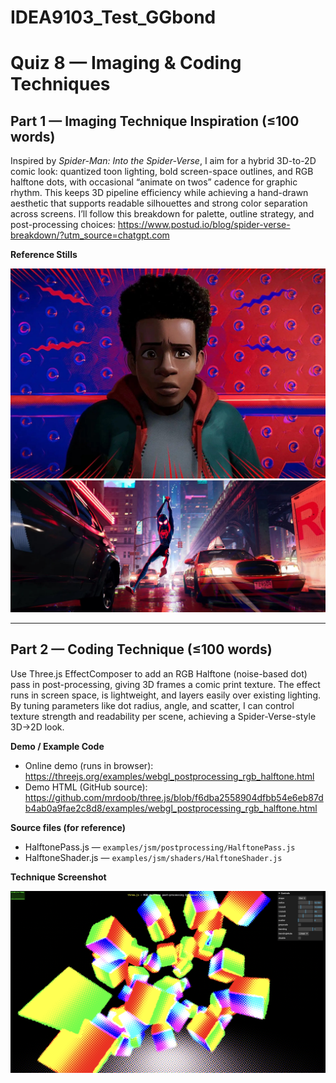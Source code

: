 # IDEA9103_Test_GGbond

# Quiz 8 — Imaging & Coding Techniques

## Part 1 — Imaging Technique Inspiration (≤100 words)
Inspired by *Spider-Man: Into the Spider-Verse*, I aim for a hybrid 3D-to-2D comic look: quantized toon lighting, bold screen-space outlines, and RGB halftone dots, with occasional “animate on twos” cadence for graphic rhythm. This keeps 3D pipeline efficiency while achieving a hand-drawn aesthetic that supports readable silhouettes and strong color separation across screens. I’ll follow this breakdown for palette, outline strategy, and post-processing choices: https://www.postud.io/blog/spider-verse-breakdown/?utm_source=chatgpt.com

**Reference Stills**

![Spider-Verse style — ref 1](images/spiderverse_ref_1.jpg)
![Spider-Verse style — ref 2](images/spiderverse_ref_2.jpg)

---

## Part 2 — Coding Technique (≤100 words)
Use Three.js EffectComposer to add an RGB Halftone (noise-based dot) pass in post-processing, giving 3D frames a comic print texture. The effect runs in screen space, is lightweight, and layers easily over existing lighting. By tuning parameters like dot radius, angle, and scatter, I can control texture strength and readability per scene, achieving a Spider-Verse-style 3D→2D look.

**Demo / Example Code**
- Online demo (runs in browser):  
  https://threejs.org/examples/webgl_postprocessing_rgb_halftone.html
- Demo HTML (GitHub source):  
  https://github.com/mrdoob/three.js/blob/f6dba2558904dfbb54e6eb87db4ab0a9fae2c8d8/examples/webgl_postprocessing_rgb_halftone.html


**Source files (for reference)**
- HalftonePass.js — `examples/jsm/postprocessing/HalftonePass.js`  
- HalftoneShader.js — `examples/jsm/shaders/HalftoneShader.js`

**Technique Screenshot**

![RGB Halftone demo](images/tech_demo.jpg)

